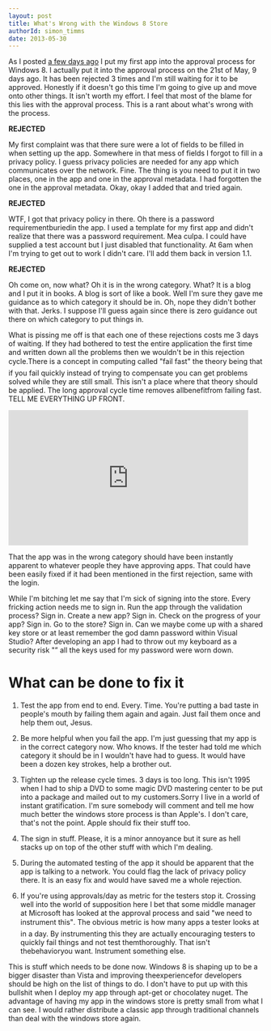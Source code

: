 ```yaml
---
layout: post
title: What's Wrong with the Windows 8 Store
authorId: simon_timms
date: 2013-05-30
---
```


As I posted [a few days ago](http://blog.simontimms.com/2013/05/28/my-first-windows-8-app/ "My First Windows 8App") I put my first app into the approval process for Windows 8. I actually put it into the approval process on the 21st of May, 9 days ago. It has been rejected 3 times and I'm still waiting for it to be approved. Honestly if it doesn't go this time I'm going to give up and move onto other things. It isn't worth my effort. I feel that most of the blame for this lies with the approval process. This is a rant about what's wrong with the process.

**REJECTED**

My first complaint was that there sure were a lot of fields to be filled in when setting up the app. Somewhere in that mess of fields I forgot to fill in a privacy policy. I guess privacy policies are needed for any app which communicates over the network. Fine. The thing is you need to put it in two places, one in the app and one in the approval metadata. I had forgotten the one in the approval metadata. Okay, okay I added that and tried again.

**REJECTED**

WTF, I got that privacy policy in there. Oh there is a password requirementburiedin the app. I used a template for my first app and didn't realize that there was a password requirement. Mea culpa. I could have supplied a test account but I just disabled that functionality. At 6am when I'm trying to get out to work I didn't care. I'll add them back in version 1.1.

**REJECTED**

Oh come on, now what? Oh it is in the wrong category. What? It is a blog and I put it in books. A blog is sort of like a book. Well I'm sure they gave me guidance as to which category it should be in. Oh, nope they didn't bother with that. Jerks. I suppose I'll guess again since there is zero guidance out there on which category to put things in.

What is pissing me off is that each one of these rejections costs me 3 days of waiting. If they had bothered to test the entire application the first time and written down all the problems then we wouldn't be in this rejection cycle.There is a concept in computing called "fail fast" the theory being that if you fail quickly instead of trying to compensate you can get problems solved while they are still small. This isn't a place where that theory should be applied. The long approval cycle time removes allbenefitfrom failing fast. TELL ME EVERYTHING UP FRONT.

<iframe allowfullscreen="" frameborder="0" height="267" src="http://www.youtube.com/embed/yMQhXc1dHIQ?feature=oembed" width="474"></iframe>

That the app was in the wrong category should have been instantly apparent to whatever people they have approving apps. That could have been easily fixed if it had been mentioned in the first rejection, same with the login.

While I'm bitching let me say that I'm sick of signing into the store. Every fricking action needs me to sign in. Run the app through the validation process? Sign in. Create a new app? Sign in. Check on the progress of your app? Sign in. Go to the store? Sign in. Can we maybe come up with a shared key store or at least remember the god damn password within Visual Studio? After developing an app I had to throw out my keyboard as a security risk "” all the keys used for my password were worn down.


# What can be done to fix it

1. Test the app from end to end. Every. Time. You're putting a bad taste in people's mouth by failing them again and again. Just fail them once and help them out, Jesus.

2. Be more helpful when you fail the app. I'm just guessing that my app is in the correct category now. Who knows. If the tester had told me which category it should be in I wouldn't have had to guess. It would have been a dozen key strokes, help a brother out.

3. Tighten up the release cycle times. 3 days is too long. This isn't 1995 when I had to ship a DVD to some magic DVD mastering center to be put into a package and mailed out to my customers.Sorry I live in a world of instant gratification. I'm sure somebody will comment and tell me how much better the windows store process is than Apple's. I don't care, that's not the point. Apple should fix their stuff too.

4. The sign in stuff. Please, it is a minor annoyance but it sure as hell stacks up on top of the other stuff with which I'm dealing.

5. During the automated testing of the app it should be apparent that the app is talking to a network. You could flag the lack of privacy policy there. It is an easy fix and would have saved me a whole rejection.

6. If you're using approvals/day as metric for the testers stop it. Crossing well into the world of supposition here I bet that some middle manager at Microsoft has looked at the approval process and said "we need to instrument this". The obvious metric is how many apps a tester looks at in a day. By instrumenting this they are actually encouraging testers to quickly fail things and not test themthoroughly. That isn't thebehavioryou want. Instrument something else.

This is stuff which needs to be done now. Windows 8 is shaping up to be a bigger disaster than Vista and improving theexperiencefor developers should be high on the list of things to do. I don't have to put up with this bullshit when I deploy my app through apt-get or chocolatey nuget. The advantage of having my app in the windows store is pretty small from what I can see. I would rather distribute a classic app through traditional channels than deal with the windows store again.



